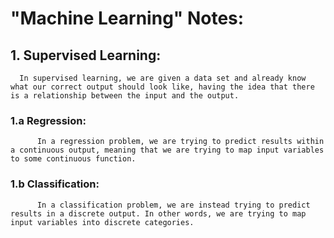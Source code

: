 # "Machine Learning" Notes:
  ## 1. Supervised Learning:  
      In supervised learning, we are given a data set and already know what our correct output should look like, having the idea that there is a relationship between the input and the output.
   ### 1.a Regression:  
          In a regression problem, we are trying to predict results within a continuous output, meaning that we are trying to map input variables to some continuous function. 
   ### 1.b Classification:
          In a classification problem, we are instead trying to predict results in a discrete output. In other words, we are trying to map input variables into discrete categories.
